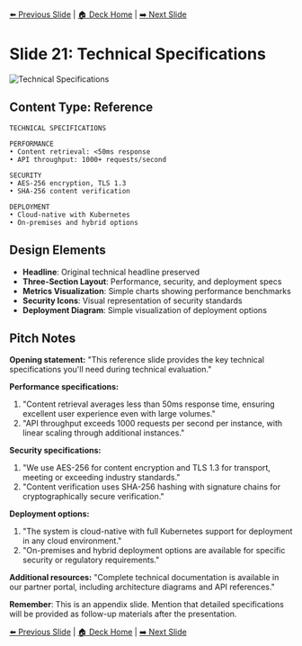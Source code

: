<!-- Navigation Header -->
[⬅️ Previous Slide](slide20_simplified.md) | [🏠 Deck Home](../README.md) | [➡️ Next Slide](slide01_simplified.md)

# Slide 21: Technical Specifications

![Technical Specifications](../images/slide21.png)

## Content Type: Reference

```
TECHNICAL SPECIFICATIONS

PERFORMANCE
• Content retrieval: <50ms response
• API throughput: 1000+ requests/second

SECURITY
• AES-256 encryption, TLS 1.3
• SHA-256 content verification

DEPLOYMENT
• Cloud-native with Kubernetes
• On-premises and hybrid options
```

## Design Elements

- **Headline**: Original technical headline preserved
- **Three-Section Layout**: Performance, security, and deployment specs
- **Metrics Visualization**: Simple charts showing performance benchmarks
- **Security Icons**: Visual representation of security standards
- **Deployment Diagram**: Simple visualization of deployment options

## Pitch Notes

**Opening statement:**
"This reference slide provides the key technical specifications you'll need during technical evaluation."

**Performance specifications:**
1. "Content retrieval averages less than 50ms response time, ensuring excellent user experience even with large volumes."
2. "API throughput exceeds 1000 requests per second per instance, with linear scaling through additional instances."

**Security specifications:**
1. "We use AES-256 for content encryption and TLS 1.3 for transport, meeting or exceeding industry standards."
2. "Content verification uses SHA-256 hashing with signature chains for cryptographically secure verification."

**Deployment options:**
1. "The system is cloud-native with full Kubernetes support for deployment in any cloud environment."
2. "On-premises and hybrid deployment options are available for specific security or regulatory requirements."

**Additional resources:**
"Complete technical documentation is available in our partner portal, including architecture diagrams and API references."

**Remember**: This is an appendix slide. Mention that detailed specifications will be provided as follow-up materials after the presentation.

<!-- Navigation Footer -->
[⬅️ Previous Slide](slide20_simplified.md) | [🏠 Deck Home](../README.md) | [➡️ Next Slide](slide01_simplified.md)
